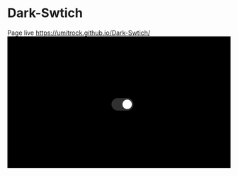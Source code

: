 # Dark-Swtich
Page live https://umitrock.github.io/Dark-Swtich/
<img src="https://github.com/UmitRock/Dark-Swtich/blob/main/page.PNG?raw=true" alt="">
